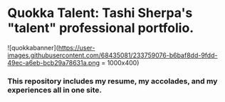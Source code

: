# Quokka Talent: Tashi Sherpa's "talent" professional portfolio.

![quokkabanner](https://user-images.githubusercontent.com/68435081/233759076-b6baf8dd-9fdd-49ec-a6eb-bcb29a78631a.png = 1000x400)

### This repository includes my resume, my accolades, and my experiences all in one site.
